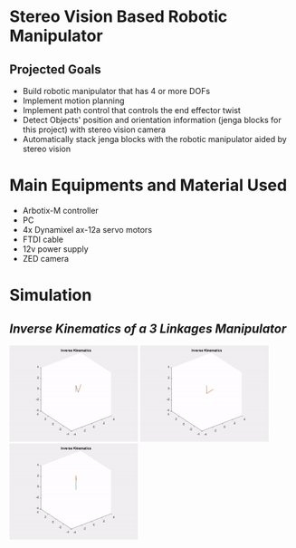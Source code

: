 # Stereo Vision Based Robotic Manipulator
## Projected Goals
* Build robotic manipulator that has 4 or more DOFs
* Implement motion planning
* Implement path control that controls the end effector twist
* Detect Objects' position and orientation information (jenga blocks for this project) with stereo vision camera
* Automatically stack jenga blocks with the robotic manipulator aided by stereo vision


# Main Equipments and Material Used
* Arbotix-M controller
* PC
* 4x Dynamixel ax-12a servo motors
* FTDI cable
* 12v power supply
* ZED camera
# Simulation
## *Inverse Kinematics of a 3 Linkages Manipulator*

<p float="left">
   <img src="https://github.com/SamoaChen/Stereo-Vision-Based-Robotic-Manipulator/blob/main/image/ELLIPSE.gif" width="45%" height="45%">
   <img src="https://github.com/SamoaChen/Stereo-Vision-Based-Robotic-Manipulator/blob/main/image/SPIRAL.gif" width="45%" height="45%">
   <img src="https://github.com/SamoaChen/Stereo-Vision-Based-Robotic-Manipulator/blob/main/image/HEART.gif" width="45%" height="45%">
</p>
